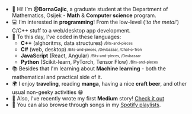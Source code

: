- 👋 Hi! I’m **@BornaGajic**, a graduate student at the Department of Mathematics, Osijek - **Math** & **Computer science** program.
- :computer: I’m interested in **programming**! From the low-level (_'to the metal'_) C/C++ stuff to a web/desktop app development.
- 🤖 To this day, I've coded in these languages: 
  - **C++** (alghoritms, data structures) <sub><sup>/Bits-and-pieces</sup></sub>
  - **C#** (web, desktop) <sub><sup>/Bits-and-pieces, /Devbazaar, /Chat-o-Tron</sup></sub>
  - **JavaScript** (React, Angular) <sub><sup>/Bits-and-pieces, /Devbazaar</sup></sub>
  - **Python** (Scikit-learn, PyTorch, Tensor Flow) <sub><sup>/Bits-and-pieces</sup></sub>
- :books: Besides that I'm learning about **Machine learning** - both the mathematical and practical side of it.
- :earth_africa: I enjoy **traveling**, reading **manga**, having a nice **craft beer**, and other usual non-geeky activities :grin:
- 📝 Also, I've recently wrote my first **Medium** story! [Check it out](https://bornagajic.medium.com/persist-your-complex-map-object-with-mobx-persist-store-8530deb017aa)
- 🎵 You can also browse through songs in my [Spotify playlists](https://open.spotify.com/user/31hwutbkwuvw4w464h6kml2w5thy?si=a5df961c7bf54dda).

